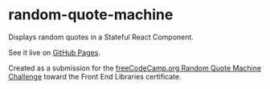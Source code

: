 # random-quote-machine
Displays random quotes in a Stateful React Component. 

See it live on [GitHub Pages](https://seidobllik.github.io/random-quote-machine).

Created as a submission for the [freeCodeCamp.org Random Quote Machine Challenge](https://www.freecodecamp.org/learn/front-end-libraries/front-end-libraries-projects/build-a-random-quote-machine) toward the Front End Libraries certificate.
